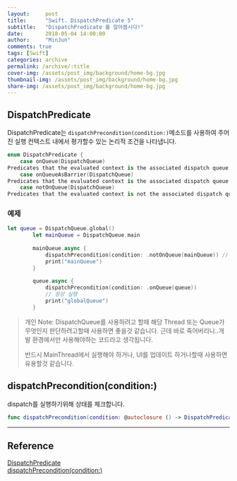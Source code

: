 ```yaml
---
layout:     post
title:      "Swift. DispatchPredicate 5"
subtitle:   "DispatchPredicate 를 알아봅시다!"
date:       2018-05-04 14:00:00
author:     "MinJun"
comments: true 
tags: [Swift]
categories: archive
permalink: /archive/:title
cover-img: /assets/post_img/background/home-bg.jpg
thumbnail-img: /assets/post_img/background/home-bg.jpg
share-img: /assets/post_img/background/home-bg.jpg
---
```


## DispatchPredicate

DispatchPredicate는 `dispatchPrecondition(condition:)`메소드를 사용하여 주어진 실행 컨텍스트 내에서 평가할수 있는 논리적 조건을 나타냅니다.

```swift
enum DispatchPredicate {
	case onQueue(DispatchQueue)
Predicates that the evaluated context is the associated dispatch queue.
	case onQueueAsBarrier(DispatchQueue)
Predicates that the evaluated context is the associated dispatch queue as part of a barrier operation.
	case notOnQueue(DispatchQueue)
Predicates that the evaluated context is not the associated dispatch queue.
```

### 예제

```swift
let queue = DispatchQueue.global()
        let mainQueue = DispatchQueue.main
        
        mainQueue.async {
            dispatchPrecondition(condition: .notOnQueue(mainQueue)) // mainQueue가 아니라고 예상함. 근데 mainQueue라서 죽음..
            print("mainQueue")
        }
        
        queue.async {
            dispatchPrecondition(condition: .onQueue(queue))
            // 정상 실행
            print("globalQueue")
        }
```

> 개인 Note: DispatchQueue를 사용하려고 할때 해당 Thread 또는 Queue가 무엇인지 판단하려고할때 사용하면 좋을것 같습니다. 근데 바로 죽어버리니..개발 환경에서만 사용해야하는 코드라고 생각됩니다.
> 
> 반드시 MainThread에서 실행해야 하거나, UI를 업데이트 하거나할때 사용하면 유용할것 같습니다.

## dispatchPrecondition(condition:)

dispatch를 실행하기위해 상태를 체크합니다. 

```swift
func dispatchPrecondition(condition: @autoclosure () -> DispatchPredicate
```


---


## Reference 

[DispatchPredicate](https://developer.apple.com/documentation/dispatch/dispatchpredicate)<br>
[dispatchPrecondition(condition:)](https://developer.apple.com/documentation/dispatch/1780605-dispatchprecondition)<br>
